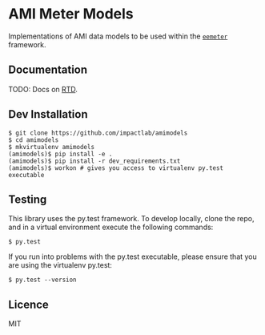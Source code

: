 AMI Meter Models
================


Implementations of AMI data models to be used within the
[`eemeter`](https://github.com/impactlab/eemeter) framework.  

Documentation
-------------

TODO: Docs on [RTD](http://amimodels.readthedocs.org/en/latest/).

Dev Installation
----------------

    $ git clone https://github.com/impactlab/amimodels
    $ cd amimodels
    $ mkvirtualenv amimodels
    (amimodels)$ pip install -e .
    (amimodels)$ pip install -r dev_requirements.txt
    (amimodels)$ workon # gives you access to virtualenv py.test executable

Testing
-------

This library uses the py.test framework. To develop locally, clone the repo,
and in a virtual environment execute the following commands:

    $ py.test

If you run into problems with the py.test executable, please ensure that you
are using the virtualenv py.test:

    $ py.test --version

Licence
-------

MIT

